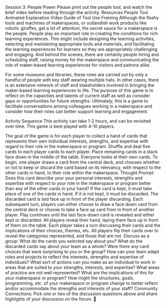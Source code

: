 Session 3: People Power 
Please print out the people tool, and watch the brief video before reading through the activity. 
Resources
People Tool 
Animated Explanation
Video Guide of Tool Use
Framing 
Although the flashy tools and machines of makerspaces, or outlandish work products like robotic giraffes,  get a lot of attention, the secret sauce for a makerspace is the people. People play an important role in creating the conditions for rich learning experiences. This might include designing the learning activities, selecting and maintaining appropriate tools and materials, and facilitating the learning experiences for learners so they are appropriately challenging and engaging. And behind the scenes, there are certainly people hiring and scheduling staff, raising money for the makerspace and communicating the role of maker-based learning experiences for visitors and patrons alike. 

For some museums and libraries, these roles are carried out by only a handful of people with key staff wearing multiple hats. In other cases, there is an extensive network of staff and stakeholders involved in bringing the maker-based learning experiences to life. The purpose of this game is to reflect on the capacities and talents of current staff as well as consider gaps or opportunities for future strengths. Ultimately, this is a game to facilitate conversations among colleagues working in a makerspace and consider how their roles can better support learning and engagement. 



Activity Sequence
This activity can take 1-2 hours, and can be revisited over time. This game is best played with 4-10 players.

The goal of the game is for each player to collect a hand of cards that represents their own individual interests, strengths, and expertise with regard to their role in the makerspace or program. 
Shuffle and deal five cards to each player cards to each player.  Place remaining cards in a stack face down in the middle of the table. Everyone looks at their own cards.
To begin, one player draws a card from the central deck, and chooses whether or not to keep or discard the card based on its relevancy, with respect to the other cards in hand, to their role within the makerspace. Thought Prompt: Does this card describe your your personal interests, strengths and expertise with respect to your role in the makerspace or program better than any of the other cards in your hand? If the card is kept, it must take place of one of the cards in hand. If it is not kept, it must be discarded.  The discarded card is laid face up in front of the player discarding.
Each subsequent turn, players can either choose to draw a face down card from the central deck or choose to take a face up card from in front of another player. 
Play continues until the last face-down card is revealed and either kept or discarded.
All players reveal their hand, laying them face up in front of them on the table. Each player takes a turn discussing their cards and the implications of their choices, themes, etc.
All players flip their cards over to reveal the categories represented, and those that are not.
Discuss as a group:
What do the cards you selected say about you?
What do the discarded cards say about your team as a whole?
Were there any card choices that were surprising to you or the group?
How can your team adapt roles and projects to reflect the interests, strengths and expertise of individuals?
What sort of actions can you make as an individual to work in areas that are suited to your strengths, interests, and expertise?
What areas of practice are not well represented? What are the implications of this for your makerspace or program? 
How might the structures, goals, programming, etc. of your makerspace or program change to better reflect and/or accommodate the strengths and interests of your staff?
Community Connections: Pick one or two of the discussion questions above and share highlights of your discussion on the forum. 

